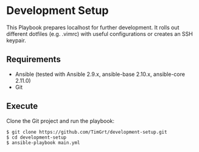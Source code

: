 # Development Setup

This Playbook prepares localhost for further development.
It rolls out different dotfiles (e.g. .vimrc) with useful configurations or creates an SSH keypair.

## Requirements
* Ansible (tested with Ansible 2.9.x, ansible-base 2.10.x, ansible-core 2.11.0)
* Git

## Execute

Clone the Git project and run the playbook:
```
$ git clone https://github.com/TimGrt/development-setup.git
$ cd development-setup
$ ansible-playbook main.yml
```
